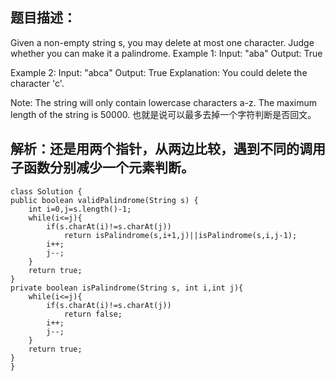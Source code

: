 ## 题目描述：

Given a non-empty string s, you may delete at most one character. Judge whether you can make it a palindrome. 
Example 1:
Input: "aba"
Output: True

Example 2:
Input: "abca"
Output: True
Explanation: You could delete the character 'c'.

Note:
The string will only contain lowercase characters a-z. The maximum length of the string is 50000.
也就是说可以最多去掉一个字符判断是否回文。

## 解析：还是用两个指针，从两边比较，遇到不同的调用子函数分别减少一个元素判断。

    class Solution {
    public boolean validPalindrome(String s) {
        int i=0,j=s.length()-1;
        while(i<=j){
            if(s.charAt(i)!=s.charAt(j))
                return isPalindrome(s,i+1,j)||isPalindrome(s,i,j-1);
            i++;
            j--;
        }
        return true;
    }
    private boolean isPalindrome(String s, int i,int j){
        while(i<=j){
            if(s.charAt(i)!=s.charAt(j))
                return false;
            i++;
            j--;
        }
        return true;
    }
    }



